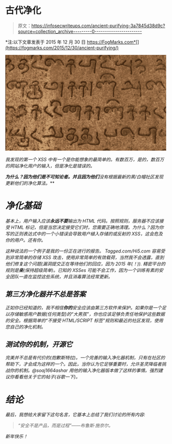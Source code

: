 # 古代净化

> 原文：<https://infosecwriteups.com/ancient-purifying-3a7845d38d9c?source=collection_archive---------0----------------------->

*注:以下文章发表于 2015 年 12 月 30 日 https://FogMarks.com*[](https://fogmarks.com/2015/12/30/ancient-purifying/)

*![](img/0ab2f5e85d654f8649a91344d78c9495.png)*

*我发现的第一个 XSS 中有一个是你能想象的最简单的。有数百万，是的，数百万的网站净化用户的输入，但是净化是错误的。*

***为什么？因为他们是不可知论者。并且因为他们**没有根据最新的黑/白帽社区发现**更新他们的净化算法。***

# *净化基础*

*基本上，用户输入应该**永远不要**输出为 HTML 代码。按照规则，服务器不应该接受 HTML 标记，但是当您决定接受它们时，您需要正确地清理。为什么？因为你写的正则表达式中的一个小错误会导致用户植入存储的或反射的 XSS，这会危及你的用户。还有你。*

*这种说法的一个例子是我的一份正在进行的报告。
Tagged.com/Hi5.com 容易受到非常简单的存储 XSS 攻击，使用非常简单的有效载荷，当然我不会透露，直到他们修复这个问题(漏洞提交正在等待他们的回应，因为 2015 年(！)).
精密平台的规则是**亲**(保持超级简单)。已知的 XSSes 可能不会工作，因为一个训练有素的安全团队一直在监控这些系统，并且消毒算法经常更新。*

## *第三方净化器并不总是答案*

*正如你已经知道的，我不相信**你的**安全应该由第三方软件来保护。如果你是一个足以存储敏感用户数据(任何类型)的“大男孩”，你也应该足够负责任地保护这些数据的安全。根据简单的“不接受 HTML/SCRIPT 标签”规则和最近的社区发现，使用您自己的净化机制。*

## *测试你的机制，开源它*

*完美并不总是有代价的(抱歉斯特拉)。一个完善的输入净化器机制，只有在社区的帮助下，才会成为这样的一个。因此，当你认为它足够重要时，允许圣灵降临者挑战你的机制。@soaj1664ashar 用他的输入净化器版本做了这样的事情。强烈建议你看看他关于它的帖子(谷歌一下)。*

# *结论*

*最后，我想给大家留下这句名言，它基本上总结了我们讨论的所有内容:*

> *“安全不是产品，而是过程”——布鲁斯·施奈尔。*

*新年快乐！*